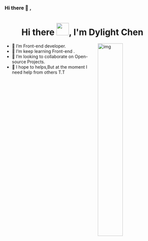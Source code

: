 ### Hi there 👋  , 
<h1 align="center">Hi there <img src="https://github.com/sudnyeshtalekar/sudnyeshtalekar/blob/master/Assets/Hi.gif" width="40px">, I'm Dylight Chen</h1>

<img  src="https://github-readme-stats.vercel.app/api?username=DylightChen&show_icons=true&hide_border=true&theme=dark" height="auto"  alt="img" width="40%" align="right" />

- 🔭 I’m Front-end developer.
- 🌱 I’m keep learning Front-end .
- 👯 I’m looking to collaborate on Open-source Projects.
- 💬 I hope to helps,But at the moment I need help from others T.T
<!-- <img width="50%" align="right" src="https://n.sinaimg.cn/sinakd2021521s/82/w1080h602/20210521/bcf7-kqhwhrk8835088.jpg"> -->
<!--
**DylightChen/DylightChen** is a ✨ _special_ ✨ repository because its `README.md` (this file) appears on your GitHub profile.

Here are some ideas to get you started:

- 🔭 I’m currently working on ...
- 🌱 I’m currently learning ...
- 👯 I’m looking to collaborate on ...
- 🤔 I’m looking for help with ...
- 💬 Ask me about ...
- 📫 How to reach me: ...
- 😄 Pronouns: ...
- ⚡ Fun fact: ...
-->
